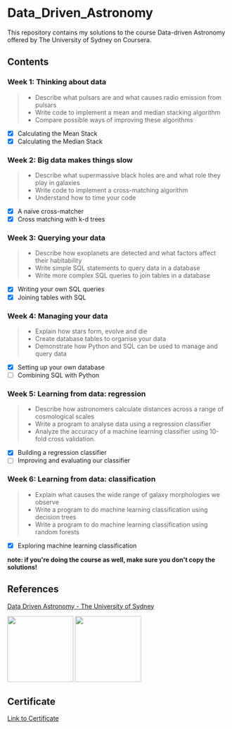# Data_Driven_Astronomy
This repository contains my solutions to the course Data-driven Astronomy offered by The University of Sydney on Coursera.

## Contents
### Week 1: Thinking about data
> * Describe what pulsars are and what causes radio emission from pulsars
> * Write code to implement a mean and median stacking algorithm
> * Compare possible ways of improving these algorithms
- [x] Calculating the Mean Stack
- [x] Calculating the Median Stack
### Week 2: Big data makes things slow
> * Describe what supermassive black holes are and what role they play in galaxies
> * Write code to implement a cross-matching algorithm
> * Understand how to time your code
- [x] A naive cross-matcher
- [x] Cross matching with k-d trees
### Week 3: Querying your data
> * Describe how exoplanets are detected and what factors affect their habitability
> * Write simple SQL statements to query data in a database
> * Write more complex SQL queries to join tables in a database
- [x] Writing your own SQL queries
- [x] Joining tables with SQL
### Week 4: Managing your data
> * Explain how stars form, evolve and die
> * Create database tables to organise your data
> * Demonstrate how Python and SQL can be used to manage and query data
- [x] Setting up your own database
- [ ] Combining SQL with Python
### Week 5: Learning from data: regression
> * Describe how astronomers calculate distances across a range of cosmological scales
> * Write a program to analyse data using a regression classifier
> * Analyze the accuracy of a machine learning classifier using 10-fold cross validation.
- [x] Building a regression classifier
- [ ] Improving and evaluating our classifier
### Week 6: Learning from data: classification
> * Explain what causes the wide range of galaxy morphologies we observe
> * Write a program to do machine learning classification using decision trees
> * Write a program to do machine learning classification using random forests
- [x] Exploring machine learning classification

**note: if you're doing the course as well, make sure you don't copy the solutions!**

## References
[Data Driven Astronomy - The University of Sydney](https://www.coursera.org/learn/data-driven-astronomy)


<img src="https://d1yjjnpx0p53s8.cloudfront.net/styles/logo-thumbnail/s3/042014/university_of_sydney_-_2_0.png?itok=oxqD6bPa" height="150"> <img src="https://about.coursera.org/images/logos/coursera-logo-full-rgb.png" height="150">

## Certificate
[Link to Certificate](https://www.coursera.org/account/accomplishments/certificate/6EEMJ6NDSPQV)
